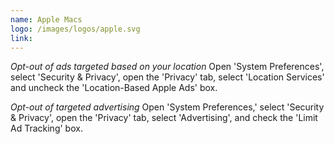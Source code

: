 ```yaml
---
name: Apple Macs
logo: /images/logos/apple.svg
link:
---
```


_Opt-out of ads targeted based on your location_
Open 'System Preferences', select 'Security & Privacy', open the 'Privacy' tab, select 'Location Services' and uncheck the 'Location-Based Apple Ads' box.


_Opt-out of targeted advertising_
Open 'System Preferences,' select 'Security & Privacy', open the 'Privacy' tab, select 'Advertising', and check the 'Limit Ad Tracking' box.